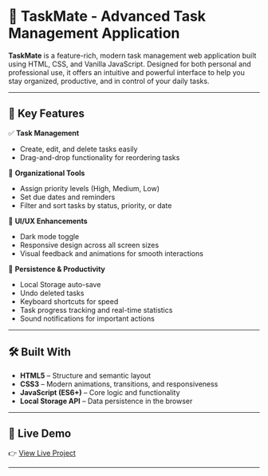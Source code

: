 # 🚀 TaskMate - Advanced Task Management Application

**TaskMate** is a feature-rich, modern task management web application built using HTML, CSS, and Vanilla JavaScript. Designed for both personal and professional use, it offers an intuitive and powerful interface to help you stay organized, productive, and in control of your daily tasks.

---

## 🌟 Key Features

✅ **Task Management**  
- Create, edit, and delete tasks easily  
- Drag-and-drop functionality for reordering tasks  

🎯 **Organizational Tools**  
- Assign priority levels (High, Medium, Low)  
- Set due dates and reminders  
- Filter and sort tasks by status, priority, or date  

🌙 **UI/UX Enhancements**  
- Dark mode toggle  
- Responsive design across all screen sizes  
- Visual feedback and animations for smooth interactions  

💾 **Persistence & Productivity**  
- Local Storage auto-save  
- Undo deleted tasks  
- Keyboard shortcuts for speed  
- Task progress tracking and real-time statistics  
- Sound notifications for important actions  

---

## 🛠️ Built With

- **HTML5** – Structure and semantic layout  
- **CSS3** – Modern animations, transitions, and responsiveness  
- **JavaScript (ES6+)** – Core logic and functionality  
- **Local Storage API** – Data persistence in the browser  

---

## 🔗 Live Demo

👉 [View Live Project](https://lochanavr.github.io/Task-Management/)  

---



